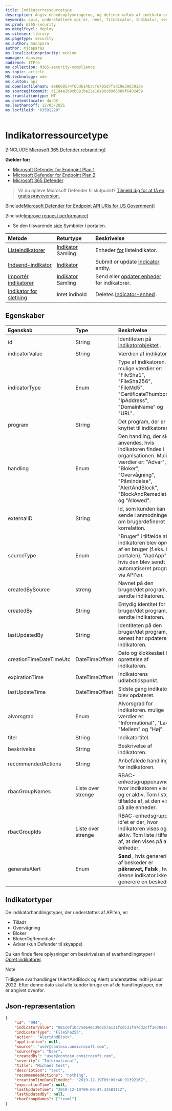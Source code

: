 ```yaml
---
title: Indikatorressourcetype
description: Angiv enhedsoplysningerne, og definer udløb af indikatoren ved hjælp af Microsoft Defender til slutpunkt.
keywords: apis, understøttede api'er, hent, TiIndicator, Indikator, seneste
ms.prod: m365-security
ms.mktglfcycl: deploy
ms.sitesec: library
ms.pagetype: security
ms.author: macapara
author: mjcaparas
ms.localizationpriority: medium
manager: dansimp
audience: ITPro
ms.collection: M365-security-compliance
ms.topic: article
MS.technology: mde
ms.custom: api
ms.openlocfilehash: 8e8660574f65d614bacfe705d7fad19e39d501a6
ms.sourcegitcommit: c11d4a2b9cb891ba22e16a96cb9d6389f6482459
ms.translationtype: MT
ms.contentlocale: da-DK
ms.lasthandoff: 12/03/2021
ms.locfileid: "63591228"
---
```

# <a name="indicator-resource-type"></a>Indikatorressourcetype

[!INCLUDE [Microsoft 365 Defender rebranding](../../includes/microsoft-defender.md)]

**Gælder for:**

- [Microsoft Defender for Endpoint Plan 1](https://go.microsoft.com/fwlink/?linkid=2154037)
- [Microsoft Defender for Endpoint Plan 2](https://go.microsoft.com/fwlink/?linkid=2154037)
- [Microsoft 365 Defender](https://go.microsoft.com/fwlink/?linkid=2118804)

> Vil du opleve Microsoft Defender til slutpunkt? [Tilmeld dig for at få en gratis prøveversion.](https://signup.microsoft.com/create-account/signup?products=7f379fee-c4f9-4278-b0a1-e4c8c2fcdf7e&ru=https://aka.ms/MDEp2OpenTrial?ocid=docs-wdatp-exposedapis-abovefoldlink)

[!include[Microsoft Defender for Endpoint API URIs for US Government](../../includes/microsoft-defender-api-usgov.md)]

[!include[Improve request performance](../../includes/improve-request-performance.md)]

- Se den tilsvarende [side](https://securitycenter.windows.com/preferences2/custom_ti_indicators/files) Symboler i portalen.

Metode|Returtype|Beskrivelse
:---|:---|:---
[Listeindikatorer](get-ti-indicators-collection.md)|[Indikator](ti-indicator.md) Samling|Enheder [for](ti-indicator.md) listeindikator.
[Indsend-indikator](post-ti-indicator.md)|[Indikator](ti-indicator.md)|Submit or update [Indicator](ti-indicator.md) entity.
[Importér indikatorer](import-ti-indicators.md)|[Indikator](ti-indicator.md) Samling|Send eller [opdater enheder](ti-indicator.md) for indikatorer.
[Indikator for sletning](delete-ti-indicator-by-id.md)|Intet indhold|Deletes [Indicator-enhed](ti-indicator.md) .

## <a name="properties"></a>Egenskaber

Egenskab|Type|Beskrivelse
:---|:---|:---
id|String|Identiteten på [indikatorobjektet](ti-indicator.md) .
indicatorValue|String|Værdien af [indikatoren](ti-indicator.md).
indicatorType|Enum|Type af indikatoren. De mulige værdier er: "FileSha1", "FileSha256", "FileMd5", "CertificateThumbprint", "IpAddress", "DomainName" og "URL".
program|String|Det program, der er knyttet til indikatoren.
handling|Enum|Den handling, der skal anvendes, hvis indikatoren findes i organisationen. Mulige værdier er: "Advar", "Bloker", "Overvågning", "Påmindelse", "AlertAndBlock", "BlockAndRemediate" og "Allowed".
|externalID|String|Id, som kunden kan sende i anmodningen om brugerdefineret korrelation.|
sourceType|Enum|"Bruger" i tilfælde af at indikatoren blev oprettet af en bruger (f.eks. fra portalen), "AadApp", hvis den blev sendt via automatiseret program via API'en.
createdBySource|streng|Navnet på den bruger/det program, der sendte indikatoren.
createdBy|String|Entydig identitet for den bruger/det program, der sendte indikatoren.
lastUpdatedBy|String|Identiteten på den bruger/det program, der senest har opdateret indikatoren.
creationTimeDateTimeUtc|DateTimeOffset|Dato og klokkeslæt for oprettelse af indikatoren.
expirationTime|DateTimeOffset|Indikatorens udløbstidspunkt.
lastUpdateTime|DateTimeOffset|Sidste gang indikatoren blev opdateret.
alvorsgrad|Enum|Alvorsgrad for indikatoren. mulige værdier er: "Informational", "Lav", "Mellem" og "Høj".
titel|String|Indikatortitel.
beskrivelse|String|Beskrivelse af indikatoren.
recommendedActions|String|Anbefalede handlinger for indikatoren.
rbacGroupNames|Liste over strenge|RBAC-enhedsgruppenavne, hvor indikatoren vises og er aktiv. Tom liste i tilfælde af, at den vises på alle enheder.
rbacGroupIds|Liste over strenge|RBAC-enhedsgruppe-id'et er der, hvor indikatoren vises og er aktiv. Tom liste i tilfælde af, at den vises på alle enheder.
generateAlert|Enum|**Sand** , hvis generering af beskeder er **påkrævet, Falsk** , hvis denne indikator ikke bør generere en besked.

## <a name="indicator-types"></a>Indikatortyper

De indikatorhandlingstyper, der understøttes af API'en, er:

- Tilladt
- Overvågning
- Bloker
- BlokerOgRemediate
- Advar (kun Defender til skyapps)

Du kan finde flere oplysninger om beskrivelsen af svarhandlingstyper i [Opret indikatorer](manage-indicators.md).

> [!Note]
>
> Tidligere svarhandlinger (AlertAndBlock og Alert) understøttes indtil januar 2022. Efter denne dato skal alle kunder bruge en af de handlingstyper, der er angivet ovenfor.

## <a name="json-representation"></a>Json-repræsentation

```json
{
    "id": "994",
    "indicatorValue": "881c0f10c75e64ec39d257a131fcd531f47dd2cff2070ae94baa347d375126fd",
    "indicatorType": "FileSha256",
    "action": "AlertAndBlock",
    "application": null,
    "source": "user@contoso.onmicrosoft.com",
    "sourceType": "User",
    "createdBy": "user@contoso.onmicrosoft.com",
    "severity": "Informational",
    "title": "Michael test",
    "description": "test",
    "recommendedActions": "nothing",
    "creationTimeDateTimeUtc": "2019-12-19T09:09:46.9139216Z",
    "expirationTime": null,
    "lastUpdateTime": "2019-12-19T09:09:47.3358111Z",
    "lastUpdatedBy": null,
    "rbacGroupNames": ["team1"]
}
```
